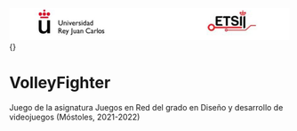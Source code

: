 ![](https://github.com/iperezc2019urjc/VolleyFighter/blob/main/Imagenes%20GDD/Urjc-Etsii.PNG){}
# VolleyFighter 
Juego de la asignatura Juegos en Red del grado en Diseño y desarrollo de videojuegos (Móstoles, 2021-2022)

